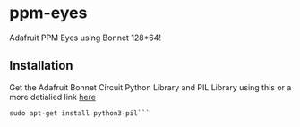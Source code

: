 # ppm-eyes
Adafruit PPM Eyes using Bonnet 128*64!

## Installation

Get the Adafruit Bonnet Circuit Python Library and PIL Library using this or a more detialied link [here](https://learn.adafruit.com/adafruit-128x64-oled-bonnet-for-raspberry-pi/usage)
```sudo pip3 install adafruit-circuitpython-ssd1306
sudo apt-get install python3-pil```

